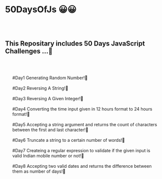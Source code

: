 # 50DaysOfJs :grinning:😀
<br/><br/>
<h2>This Repositary includes 50 Days JavaScript Challenges ...🙂</h2>
<br/><br/>
<ul>
#Day1 Generating Random Number!🙂
<br/><br/>
#Day2 Reversing A String!🙂
<br/><br/>
#Day3 Reversing A Given Integer!🙂
<br/><br/>
#Day4 Converting the time input given in 12 hours format to 24 hours format!🙂
<br/><br/>
#Day5 Accepting a string argument and returns the count of characters between the first and last character!🙂
<br/><br/>
#Day6 Truncate a string to a certain number of words!🙂
<br/><br/>
#Day7 Createing a regular expression to validate if the given input is valid Indian mobile number or not!🙂
<br/><br/>
#Day8 Accepting two valid dates and returns the difference between them as number of days!🙂
</ul>
